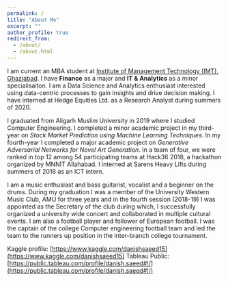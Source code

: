 ```yaml
---
permalink: /
title: "About Me"
excerpt: ""
author_profile: true
redirect_from: 
  - /about/
  - /about.html
---
```


I am current an MBA student at [Institute of Management Technology (IMT), Ghaziabad](https://www.imt.edu/). I have **Finance** as a major and **IT & Analytics** as a minor specialisaiton. I am a Data Science and Analytics enthusiast interested using data-centric processes to gain insights and drive decision making. I have interned at Hedge Equities Ltd. as a Research Analyst during summers of 2020.

I graduated from Aligarh Muslim University in 2019 where I studied Computer Engineering. I completed a minor academic project in my third-year on *Stock Market Prediction using Machine Learning Techniques*. In my fourth-year I completed a major academic project on *Generative Adversarial Networks for Novel Art Generation*. In a team of four, we were ranked in top 12 among 54 participating teams at Hack36 2018, a hackathon organized by MNNIT Allahabad. I interned at Sarens Heavy Lifts during summers of 2018 as an ICT intern.

I am a music enthusiast and bass guitarist, vocalist and a beginner on the drums. During my graduation I was a member of the University Western Music Club, AMU for three years and in the fourth session (2018-19) I was appointed as the Secretary of the club during which, I successfully organized a university wide concert and collaborated in multiple cultural events.
I am also a football player and follower of European football. I was the captain of the college Computer engineering football team and led the team to the runners up position in the inter-branch college tournament.

Kaggle profile: [https://www.kaggle.com/danishsaeed15](https://www.kaggle.com/danishsaeed15)
Tableau Public: [https://public.tableau.com/profile/danish.saeed#!/](https://public.tableau.com/profile/danish.saeed#!/)